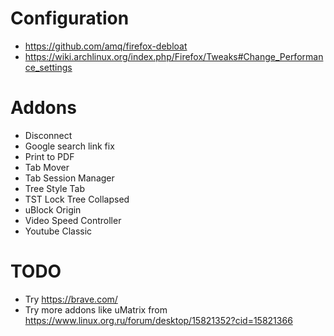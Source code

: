 # Configuration

* https://github.com/amq/firefox-debloat
* https://wiki.archlinux.org/index.php/Firefox/Tweaks#Change_Performance_settings
 

# Addons

* Disconnect
* Google search link fix
* Print to PDF
* Tab Mover
* Tab Session Manager
* Tree Style Tab
* TST Lock Tree Collapsed
* uBlock Origin
* Video Speed Controller
* Youtube Classic

# TODO

* Try https://brave.com/
* Try more addons like uMatrix from https://www.linux.org.ru/forum/desktop/15821352?cid=15821366
